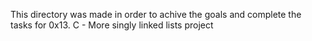 This directory was made in order to achive the goals and complete the tasks for 0x13. C - More singly linked lists project
